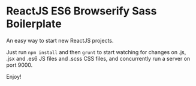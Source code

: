ReactJS ES6 Browserify Sass Boilerplate
=======================================

An easy way to start new ReactJS projects.

Just run ```npm install``` and then ```grunt``` to start watching for changes on .js, .jsx and .es6 JS files and .scss CSS files, and concurrently run a server on port 9000.

Enjoy!